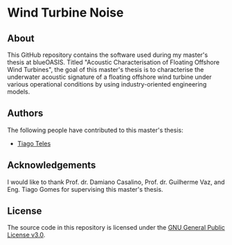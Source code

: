 # Wind Turbine Noise

## About
This GitHub repository contains the software used during my master's thesis at blueOASIS. Titled "Acoustic Characterisation of Floating Offshore Wind Turbines", the goal of this master's thesis is to characterise the underwater acoustic signature of a floating offshore wind turbine under various operational conditions by using industry-oriented engineering models.

## Authors
The following people have contributed to this master's thesis:
* [Tiago Teles](https://www.linkedin.com/in/tiago-fonseca-teles/)

## Acknowledgements
I would like to thank Prof. dr. Damiano Casalino, Prof. dr. Guilherme Vaz, and Eng. Tiago Gomes for supervising this master's thesis.

## License
The source code in this repository is licensed under the [GNU General Public License v3.0](https://www.gnu.org/licenses/gpl-3.0.en.html).
